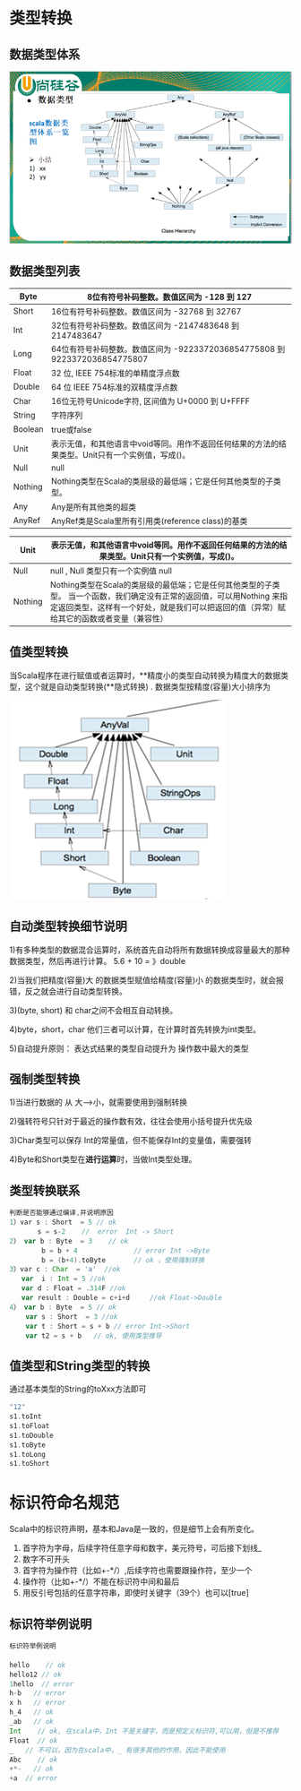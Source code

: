 # 类型转换

## 数据类型体系

![](./doc/12.png)

## 数据类型列表

| Byte    | 8位有符号补码整数。数值区间为 -128  到 127                   |
| ------- | ------------------------------------------------------------ |
| Short   | 16位有符号补码整数。数值区间为 -32768  到 32767              |
| Int     | 32位有符号补码整数。数值区间为 -2147483648  到 2147483647    |
| Long    | 64位有符号补码整数。数值区间为 -9223372036854775808  到 9223372036854775807 |
| Float   | 32 位, IEEE 754标准的单精度浮点数                            |
| Double  | 64 位 IEEE 754标准的双精度浮点数                             |
| Char    | 16位无符号Unicode字符, 区间值为  U+0000  到 U+FFFF           |
| String  | 字符序列                                                     |
| Boolean | true或false                                                  |
| Unit    | 表示无值，和其他语言中void等同。用作不返回任何结果的方法的结果类型。Unit只有一个实例值，写成()。 |
| Null    | null                                                         |
| Nothing | Nothing类型在Scala的类层级的最低端；它是任何其他类型的子类型。 |
| Any     | Any是所有其他类的超类                                        |
| AnyRef  | AnyRef类是Scala里所有引用类(reference class)的基类           |



| Unit    | 表示无值，和其他语言中void等同。用作不返回任何结果的方法的结果类型。Unit只有一个实例值，写成()。 |
| ------- | ------------------------------------------------------------ |
| Null    | null  , Null 类型只有一个实例值  null                        |
| Nothing | Nothing类型在Scala的类层级的最低端；它是任何其他类型的子类型。  当一个函数，我们确定没有正常的返回值，可以用Nothing 来指定返回类型，这样有一个好处，就是我们可以把返回的值（异常）赋给其它的函数或者变量（兼容性） |

## 值类型转换

当Scala程序在进行赋值或者运算时，**精度小的类型自动转换为精度大的数据类型，这个就是自动类型转换(**隐式转换) . 数据类型按精度(容量)大小排序为

![](./doc/13.png)

## 自动类型转换细节说明

1)有多种类型的数据混合运算时，系统首先自动将所有数据转换成容量最大的那种数据类型，然后再进行计算。 5.6 + 10 = 》double

2)当我们把精度(容量)大 的数据类型赋值给精度(容量)小 的数据类型时，就会报错，反之就会进行自动类型转换。

3)(byte, short) 和 char之间不会相互自动转换。

4)byte，short，char 他们三者可以计算，在计算时首先转换为int类型。

5)自动提升原则： 表达式结果的类型自动提升为 操作数中最大的类型

## 强制类型转换

1)当进行数据的 从 大——>小，就需要使用到强制转换

2)强转符号只针对于最近的操作数有效，往往会使用小括号提升优先级

3)Char类型可以保存 Int的常量值，但不能保存Int的变量值，需要强转

4)Byte和Short类型在**进行运算**时，当做Int类型处理。

## 类型转换联系

```scala
判断是否能够通过编译,并说明原因
1）var s : Short  = 5 // ok
       s = s-2    //  error  Int -> Short                
2） var b : Byte  = 3    // ok
        b = b + 4              // error Int ->Byte     
        b = (b+4).toByte       // ok ，使用强制转换
3）var c : Char  = 'a'  //ok
   var  i : Int = 5 //ok
   var d : Float = .314F //ok
   var result : Double = c+i+d     //ok Float->Double
4） var b : Byte  = 5 // ok
    var s : Short  = 3 //ok
    var t : Short = s + b // error Int->Short
    var t2 = s + b   // ok, 使用类型推导
```

## 值类型和String类型的转换

通过基本类型的String的toXxx方法即可

```scala
"12"
s1.toInt
s1.toFloat
s1.toDouble
s1.toByte
s1.toLong
s1.toShort
```

# 标识符命名规范

Scala中的标识符声明，基本和Java是一致的，但是细节上会有所变化。

1. 首字符为字母，后续字符任意字母和数字，美元符号，可后接下划线_
2. 数字不可开头
3. 首字符为操作符（比如+-*/）,后续字符也需要跟操作符，至少一个
4. 操作符（比如+-*/）不能在标识符中间和最后
5. 用反引号包括的任意字符串，即使时关键字（39个）也可以[true]

## 标识符举例说明

```scala
标识符举例说明

hello    // ok
hello12 // ok
1hello  // error
h-b   // error
x h   // error
h_4   // ok
_ab   // ok
Int    // ok, 在scala中，Int 不是关键字，而是预定义标识符,可以用，但是不推荐
Float  // ok
_   // 不可以，因为在scala中，_ 有很多其他的作用，因此不能使用
Abc    // ok
+*-   // ok
+a  // error
```



